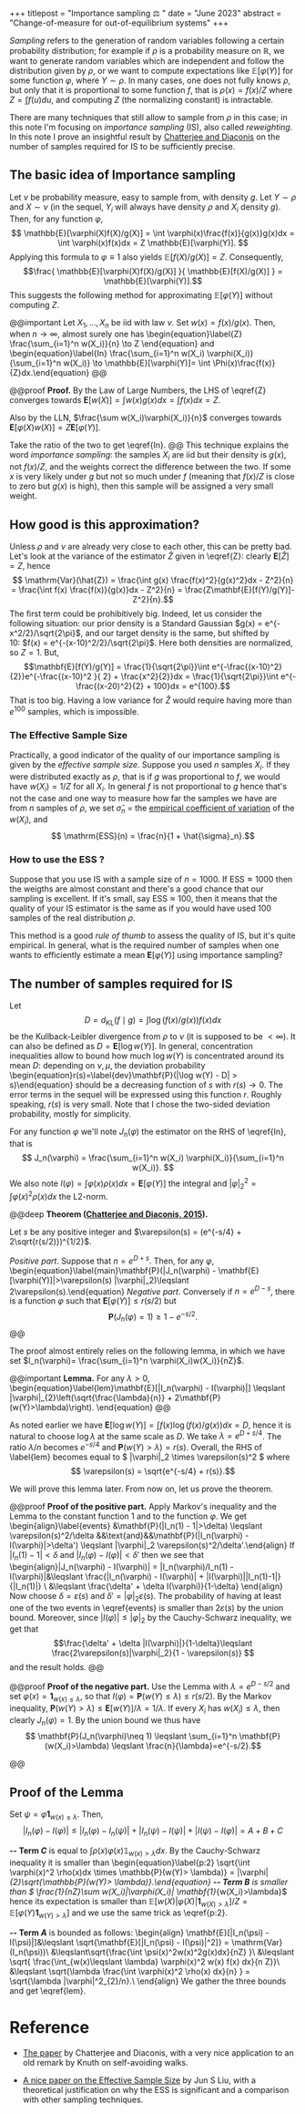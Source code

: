 +++
titlepost = "Importance sampling ⚖️ "
date = "June 2023"
abstract = "Change-of-measure for out-of-equilibrium systems"
+++

*Sampling* refers to the generation of random variables following a certain probability distribution; for example if $\rho$ is a probability measure on $\mathbb{R}$, we want to generate random variables which are independent and follow the distribution given by $\rho$, or we want to compute expectations like $\mathbb{E}[\varphi(Y)]$ for some function $\varphi$, where $Y \sim \rho$. In many cases, one does not fully knows $\rho$, but only that it is proportional to some function $f$, that is $\rho(x) = f(x)/Z$ where $Z = \int f(u)du$, and computing $Z$ (the normalizing constant) is intractable. 

There are many techniques that still allow to sample from $\rho$ in this case; in this note I'm focusing on *importance sampling* (IS), also called *reweighting*. In this note I prove an insightful result by [Chatterjee and Diaconis](https://arxiv.org/pdf/1511.01437.pdf) on the number of samples required for IS to be sufficiently precise. 
## The basic idea of Importance sampling

Let $\nu$ be probability measure, easy to sample from, with density $g$. Let $Y \sim \rho$ and $X\sim \nu$ (in the sequel, $Y_i$ will always have density $\rho$ and $X_i$ density $g$). Then, for any function $\varphi$, 
$$ \mathbb{E}[\varphi(X)f(X)/g(X)] =  \int \varphi(x)\frac{f(x)}{g(x)}g(x)dx = \int \varphi(x)f(x)dx = Z \mathbb{E}[\varphi(Y)]. $$
Applying this formula to $\varphi \equiv 1$ also yields  $\mathbb{E}[f(X)/g(X)] =Z$. Consequently, 
$$\frac{ \mathbb{E}[\varphi(X)f(X)/g(X)] }{ \mathbb{E}[f(X)/g(X)] } = \mathbb{E}[\varphi(Y)].$$
This suggests the following method for approximating $\mathbb{E}[\varphi(Y)]$ without computing $Z$. 

@@important
Let $X_1, \dotsc, X_n$ be iid with law $\nu$. Set $w(x) = f(x)/g(x)$. Then, when $n\to\infty$, almost surely one has
\begin{equation}\label{Z} \frac{\sum_{i=1}^n w(X_i)}{n} \to Z \end{equation}
and
\begin{equation}\label{In} \frac{\sum_{i=1}^n w(X_i) \varphi(X_i)}{\sum_{i=1}^n w(X_i)} \to \mathbb{E}[\varphi(Y)]= \int \Phi(x)\frac{f(x)}{Z}dx.\end{equation}
@@

@@proof
**Proof.** By the Law of Large Numbers, the LHS of \eqref{Z} converges towards $\mathbf{E}[w(X)] = \int w(x)g(x)dx = \int f(x)dx = Z$. 

Also by the LLN, $\frac{\sum w(X_i)\varphi(X_i)}{n}$
converges towards $\mathbf{E}[\varphi(X)w(X)] = Z\mathbf{E}[\varphi(Y)]$. 

Take the ratio of the two to get \eqref{In}. 
@@
This technique explains the word *importance sampling*: the samples $X_i$ are iid but their density is $g(x)$, not $f(x)/Z$, and the weights correct the difference between the two. If some $x$ is very likely under $g$ but not so much under $f$ (meaning that $f(x)/Z$ is close to zero but $g(x)$ is high), then this sample will be assigned a very small weight. 

## How good is this approximation? 

Unless $\rho$ and $\nu$ are already very close to each other, this can be pretty bad. Let's look at the variance of the estimator $\hat{Z}$ given in \eqref{Z}: clearly $\mathbf{E}[\hat{Z}]=Z$, hence
$$ \mathrm{Var}(\hat{Z}) = \frac{\int g(x) \frac{f(x)^2}{g(x)^2}dx - Z^2}{n} = \frac{\int f(x) \frac{f(x)}{g(x)}dx - Z^2}{n} = \frac{Z\mathbf{E}[f(Y)/g(Y)]-Z^2}{n}.$$
The first term could be prohibitively big. Indeed, let us consider the following situation: our prior density is a Standard Gaussian $g(x) = e^{-x^2/2}/\sqrt{2\pi}$, and our target density is the same, but shifted by 10: $f(x) = e^{-(x-10)^2/2}/\sqrt{2\pi}$. Here both densities are normalized, so $Z=1$. But, 
$$\mathbf{E}[f(Y)/g(Y)] = \frac{1}{\sqrt{2\pi}}\int e^{-\frac{(x-10)^2}{2}}e^{-\frac{(x-10)^2 }{ 2} + \frac{x^2}{2}}dx = \frac{1}{\sqrt{2\pi}}\int e^{- \frac{(x-20)^2}{2} + 100}dx = e^{100}.$$
That is too big. Having a low variance for $\hat{Z}$ would require having more than $e^{100}$ samples, which is impossible. 

### The Effective Sample Size

Practically, a good indicator of the quality of our importance sampling is given by the *effective sample size*. Suppose you used $n$ samples $X_i$. If they were distributed exactly as $\rho$, that is if $g$ was proportional to $f$, we would have $w(X_i) = 1/Z$ for all $X_i$. In general $f$ is not proportional to $g$ hence that's not the case and one way to measure how far the samples we have are from $n$ samples of $\rho$, we set $\hat{\sigma}_n$ = the [empirical coefficient of variation](https://en.wikipedia.org/wiki/Coefficient_of_variation) of the $w(X_i)$, and 
$$ \mathrm{ESS}(n) = \frac{n}{1 + \hat{\sigma}_n}.$$

### How to use the ESS ? 

Suppose that you use IS with a sample size of $n=1000$. If $\mathrm{ESS} \approx 1000$ then the weigths are almost constant and there's a good chance that our sampling is excellent. If it's small, say $\mathrm{ESS} \approx 100$, then it means that the quality of your IS estimator is the same as if you would have used 100 samples of the real distribution $\rho$. 

This method is a good *rule of thumb* to assess the quality of IS, but it's quite empirical. In general, what is the required number of samples when one wants to efficiently estimate a mean $\mathbf{E}[\varphi(Y)]$ using importance sampling? 

## The number of samples required for IS

Let $$D = d_{\mathrm{KL}}(f\mid g) = \int \log (f(x)/g(x)) f(x)dx$$ be the Kullback-Leibler divergence from $\rho$ to $\nu$ (it is supposed to be $<\infty$). It can also be defined as $D=\mathbf{E}[\log w(Y)]$. In general, concentration inequalities allow to bound how much $\log w(Y)$ is concentrated around its mean $D$: depending on $\nu,\mu$, the deviation probability
\begin{equation}r(s)=\label{dev}\mathbf{P}(|\log w(Y) - D| > s)\end{equation}
should be a decreasing function of $s$ with $r(s)\to 0$. The error terms in the sequel will be expressed using this function $r$. Roughly speaking, $r(s)$ is very small. Note that I chose the two-sided deviation probability, mostly for simplicity. 

For any function $\varphi$ we'll note $J_n(\varphi)$ the estimator on the RHS of \eqref{In}, that is
$$ J_n(\varphi) = \frac{\sum_{i=1}^n w(X_i) \varphi(X_i)}{\sum_{i=1}^n w(X_i)}. $$
 We also note $I(\varphi) = \int \varphi(x)\rho(x)dx = \mathbf{E}[\varphi(Y)]$ the integral and $|\varphi|^2_2 = \int \varphi(x)^2 \rho(x)dx$ the L2-norm.




@@deep
**Theorem ([Chatterjee and Diaconis, 2015](https://arxiv.org/pdf/1511.01437.pdf)).**


Let $s$ be any positive integer and $\varepsilon(s) = (e^{-s/4} + 2\sqrt{r(s/2)})^{1/2}$. 

*Positive part*. Suppose that $n=e^{D+s}$.  Then, for any $\varphi$, 
\begin{equation}\label{main}\mathbf{P}(|J_n(\varphi) - \mathbf{E}[\varphi(Y)]|>\varepsilon(s) |\varphi|_2)\leqslant 2\varepsilon(s).\end{equation}
*Negative part*. Conversely if $n=e^{D-s}$, there is a function $\varphi$ such that $\mathbf{E}[\varphi(Y)]\leqslant r(s/2)$ but $$\mathbf{P}(J_n(\varphi)=1) \geqslant 1 - e^{-s/2}.$$ 
@@

The proof almost entirely relies on the following lemma, in which we have set $I_n(\varphi)= \frac{\sum_{i=1}^n \varphi(X_i)w(X_i)}{nZ}$. 

@@important
**Lemma.** For any $\lambda >0$,
\begin{equation}\label{lem}\mathbf{E}[|I_n(\varphi) - I(\varphi)|] \leqslant |\varphi|_{2}\left(\sqrt{\frac{\lambda}{n}} + 2\mathbf{P}(w(Y)>\lambda)\right). \end{equation}
@@

As noted earlier we have $\mathbf{E}[\log w(Y)] = \int f(x)\log(f(x)/g(x))dx = D$, hence it is natural to choose $\log \lambda$ at the same scale as $D$. We take $\lambda = e^{D + s/4}$. The ratio $\lambda/n$ becomes $e^{-s/4}$ and $\mathbf{P}(w(Y)>\lambda)=r(s)$. Overall, the RHS of \label{lem} becomes equal to $ |\varphi|_2 \times \varepsilon(s)^2 $ where
$$ \varepsilon(s) = \sqrt{e^{-s/4} + r(s)}.$$

We will prove this lemma later. From now on, let us prove the theorem. 

@@proof 
**Proof of the positive part.**
Apply Markov's inequality and the Lemma to the constant function $1$ and to the function $\varphi$. We get 
\begin{align}\label{events}
&\mathbf{P}(|I_n(1) - 1|>\delta) \leqslant \varepsilon(s)^2/\delta &&\text{and}&&\mathbf{P}(|I_n(\varphi) - I(\varphi)|>\delta') \leqslant |\varphi|_2 \varepsilon(s)^2/\delta'.\end{align}
If $|I_n(1)-1|<\delta$ and $|I_n(\varphi) - I(\varphi)|<\delta'$ then we see that 
\begin{align}|J_n(\varphi) - I(\varphi)| = |I_n(\varphi)/I_n(1) - I(\varphi)|&\leqslant \frac{|I_n(\varphi) - I(\varphi)| + |I(\varphi)||I_n(1)-1|}{|I_n(1)|} \\
&\leqslant \frac{\delta' + \delta I(\varphi)}{1-\delta} \end{align}
Now choose $\delta = \varepsilon(s)$ and $\delta' = |\varphi|_2 \varepsilon(s)$. The probability of having at least one of the two events in \eqref{events} is smaller than $2\varepsilon(s)$ by the union bound. Moreover, since $|I(\varphi)|\leqslant |\varphi|_2$ by the Cauchy-Schwarz inequality, we get that 
$$\frac{\delta' + \delta |I(\varphi)|}{1-\delta}\leqslant \frac{2\varepsilon(s)|\varphi|_2}{1 - \varepsilon(s)} $$
and the result holds. 
@@

@@proof 
**Proof of the negative part.**
Use the Lemma with $\lambda = e^{D - s/2}$ and set $\varphi(x) = \mathbf{1}_{w(x)\leqslant \lambda}$, so that $I(\varphi) = \mathbf{P}(w(Y)\leqslant \lambda) \leqslant r(s/2)$. By the Markov inequality,  $\mathbf{P}(w(Y)>\lambda) \leqslant \mathbf{E}[w(Y)]/\lambda = 1/\lambda$. If every $X_i$ has $w(X_i)\leqslant \lambda$, then clearly $J_n(\varphi)=1$. By the union bound we thus have 
$$ \mathbf{P}(J_n(\varphi)\neq 1) \leqslant \sum_{i=1}^n \mathbf{P}(w(X_i)>\lambda) \leqslant \frac{n}{\lambda}=e^{-s/2}.$$

@@

## Proof of the Lemma

Set $\psi = \varphi \mathbf{1}_{w(x)\leqslant \lambda}$. Then, 
$$ |I_n(\varphi) - I(\varphi) |\leqslant | I_n(\varphi) - I_n(\psi) |+| I_n(\psi) - I(\psi)| + |I(\psi) - I(\varphi)| = A+B+C$$

**-- Term $C$** is equal to $\int \rho(x)\varphi(x)\mathbb{1}_{w(x)> \lambda}dx$. By the Cauchy-Schwarz inequality it is smaller than 
\begin{equation}\label{p:2} \sqrt{\int \varphi(x)^2 \rho(x)dx \times \mathbb{P}(w(Y)> \lambda)} = |\varphi|_{2}\sqrt{\mathbb{P}(w(Y)> \lambda)}.\end{equation}
**-- Term $B$** is smaller than $ \frac{1}{nZ}\sum w(X_i)|\varphi(X_i)| \mathbf{1}_{w(X_i)>\lambda}$ hence its expectation is smaller than $\mathbb{E}[w(X)|\varphi(X)|\mathbf{1}_{w(X)>\lambda}]/Z = \mathbb{E}[\varphi(Y)\mathbf{1}_{w(Y)>\lambda}]$ and we use the same trick as \eqref{p:2}. 

**-- Term $A$** is bounded as follows: 
\begin{align}
\mathbf{E}[|I_n(\psi) - I(\psi)|]&\leqslant  \sqrt{\mathbf{E}[|I_n(\psi) - I(\psi)|^2]} = \mathrm{Var}(I_n(\psi))\\
&\leqslant\sqrt{\frac{\int \psi(x)^2w(x)^2g(x)dx}{nZ} }\\
&\leqslant \sqrt{ \frac{\int_{w(x)\leqslant \lambda} \varphi(x)^2 w(x) f(x) dx}{n Z}}\\
&\leqslant \sqrt{\lambda \frac{\int \varphi(x)^2 \rho(x) dx}{n} } = \sqrt{\lambda |\varphi|^2_{2}/n}.\\
\end{align}
We gather the three bounds and get \eqref{lem}. 



# Reference

- [The paper](https://arxiv.org/pdf/1511.01437.pdf) by Chatterjee and Diaconis, with a very nice application to an old remark by Knuth on self-avoiding walks. 

- [A nice paper on the Effective Sample Size](https://www2.stat.duke.edu/~scs/Courses/Stat376/Papers/ConvergeRates/LiuMetropolized1996.pdf) by Jun S Liu, with a theoretical justification on why the ESS is significant and a comparison with other sampling techniques. 


